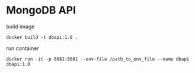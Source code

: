 # MongoDB API

build image
```
docker build -t dbapi:1.0 . 
```

run container
```
docker run -it -p 8081:8081 --env-file /path_to_env_file --name dbapi dbapi:1.0
```